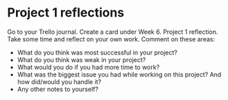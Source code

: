 # Project 1 reflections

Go to your Trello journal. Create a card under Week 6. Project 1 reflection. Take some time and reflect on your own work. Comment on these areas:

- What do you think was most successful in your project?
- What do you think was weak in your project?
- What would you do if you had more time to work?
- What was the biggest issue you had while working on this project? And how did/would you handle it?
- Any other notes to yourself?
